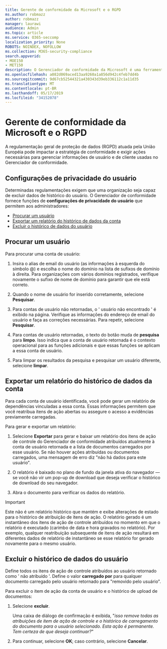 ```yaml
---
title: Gerente de conformidade da Microsoft e o RGPD
ms.author: robmazz
author: robmazz
manager: laurawi
audience: Admin
ms.topic: article
ms.service: O365-seccomp
localization_priority: None
ROBOTS: NOINDEX, NOFOLLOW
ms.collection: M365-security-compliance
search.appverid:
- MOE150
- MET150
description: O Gerenciador de conformidade da Microsoft é uma ferramenta de avaliação de riscos gratuita baseada em fluxo de trabalho no portal de confiança do serviço Microsoft. O Gerenciador de conformidade permite que você rastreie, atribua e verifique as atividades de conformidade normativa relacionadas aos serviços em nuvem da Microsoft.
ms.openlocfilehash: a082d069aced13aa9260a1a856d942c4feb7dd4b
ms.sourcegitcommit: 9d67cb52544321a430343d39eb336112c1a11d35
ms.translationtype: MT
ms.contentlocale: pt-BR
ms.lasthandoff: 05/17/2019
ms.locfileid: "34152078"
---
```

# <a name="microsoft-compliance-manager-and-the-gdpr"></a>Gerente de conformidade da Microsoft e o RGPD

A regulamentação geral de proteção de dados (RGPD) atuada pela União Européia pode impactar a estratégia de conformidade e exigir ações necessárias para gerenciar informações de usuário e de cliente usadas no Gerenciador de conformidade.

## <a name="user-privacy-settings"></a>Configurações de privacidade do usuário

Determinadas regulamentações exigem que uma organização seja capaz de excluir dados de histórico do usuário. O Gerenciador de conformidade fornece funções de **configurações de privacidade do usuário** que permitem aos administradores:
  
- [Procurar um usuário](#search-for-a-user)
- [Exportar um relatório do histórico de dados da conta](#export-a-report-of-account-data-history)
- [Excluir o histórico de dados do usuário](#delete-user-data-history)
  
## <a name="search-for-a-user"></a>Procurar um usuário

Para procurar uma conta de usuário:
  
1. Insira o alias de email do usuário (as informações à esquerda do símbolo @) e escolha o nome do domínio na lista de sufixos de domínio à direita. Para organizações com vários domínios registrados, verifique novamente o sufixo de nome de domínio para garantir que ele está correto.

2. Quando o nome de usuário for inserido corretamente, selecione **Pesquisar**.

3. Para contas de usuário não retornadas, o ' usuário não encontrado ' é exibido na página. Verifique as informações do endereço de email do usuário e faça as correções necessárias. Para repetir, selecione **Pesquisar**.

4. Para contas de usuário retornadas, o texto do botão muda de **pesquisa** para **limpo**. Isso indica que a conta de usuário retornada é o contexto operacional para as funções adicionais e que essas funções se aplicam a essa conta de usuário.

5. Para limpar os resultados da pesquisa e pesquisar um usuário diferente, selecione **limpar**.

## <a name="export-a-report-of-account-data-history"></a>Exportar um relatório do histórico de dados da conta

Para cada conta de usuário identificada, você pode gerar um relatório de dependências vinculadas a essa conta. Essas informações permitem que você reatribua itens de ação abertas ou assegure o acesso a evidências previamente carregadas.
  
 Para gerar e exportar um relatório:
  
1. Selecione **Exportar** para gerar e baixar um relatório dos itens de ação de controle do Gerenciador de conformidade atribuídos atualmente à conta de usuário retornada e a lista de documentos carregados por esse usuário. Se não houver ações atribuídas ou documentos carregados, uma mensagem de erro diz "não há dados para este usuário".

2. O relatório é baixado no plano de fundo da janela ativa do navegador — se você não vir um pop-up de download que deseja verificar o histórico de download do seu navegador.

3. Abra o documento para verificar os dados do relatório.

> [!IMPORTANT]
> Este não é um relatório histórico que mantém e exibe alterações de estado para o histórico de atribuição de itens de ação. O relatório gerado é um instantâneo dos itens de ação de controle atribuídos no momento em que o relatório é executado (carimbo de data e hora gravados no relatório). Por exemplo, qualquer reatribuição subsequente de itens de ação resultará em diferentes dados de relatório de instantâneo se esse relatório for gerado novamente para o mesmo usuário.
  
## <a name="delete-user-data-history"></a>Excluir o histórico de dados do usuário

Define todos os itens de ação de controle atribuídos ao usuário retornado como ' não atribuído '. Define o valor **carregado por** para qualquer documento carregado pelo usuário retornado para "removido pelo usuário".
  
Para excluir o item de ação da conta de usuário e o histórico de upload de documentos:
  
1. Selecione **excluir**.

    Uma caixa de diálogo de confirmação é exibida, "*isso remove todas as atribuições de item de ação de controle e o histórico de carregamento do documento para o usuário selecionado. Esta ação é permanente. Tem certeza de que deseja continuar?*"

2. Para continuar, selecione **OK**; caso contrário, selecione **Cancelar**.